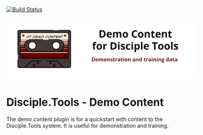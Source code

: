 [![Build Status](https://travis-ci.com/DiscipleTools/disciple-tools-demo-content.svg?branch=master)](https://travis-ci.com/DiscipleTools/disciple-tools-demo-content)

![Plugin Banner](https://raw.githubusercontent.com/DiscipleTools/disciple-tools-demo-content/master/includes/images/demo-content-banner.png)
# Disciple.Tools - Demo Content
The demo content plugin is for a quickstart with content to the Disciple.Tools system. It is useful for demonstration and training.
